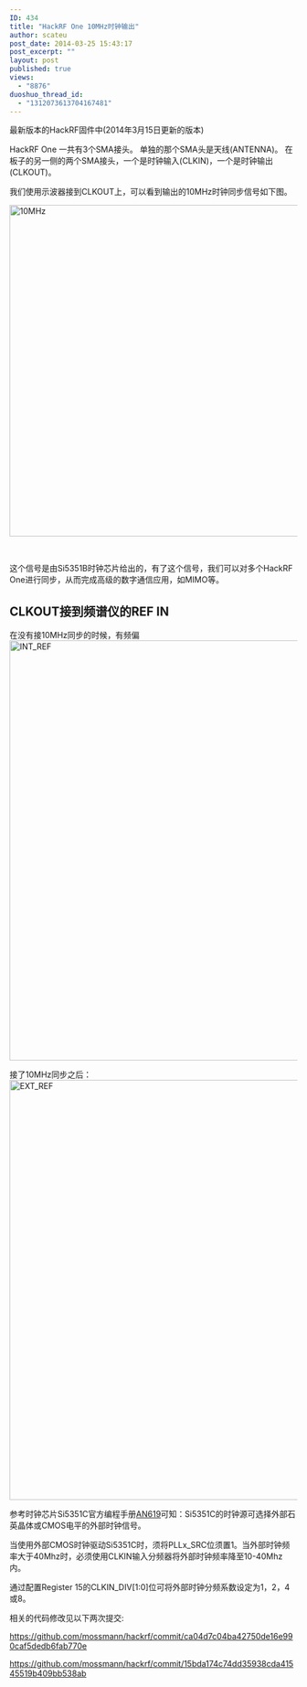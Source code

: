 ```yaml
---
ID: 434
title: "HackRF One 10MHz时钟输出"
author: scateu
post_date: 2014-03-25 15:43:17
post_excerpt: ""
layout: post
published: true
views:
  - "8876"
duoshuo_thread_id:
  - "1312073613704167481"
---
```

最新版本的HackRF固件中(2014年3月15日更新的版本)

HackRF One 一共有3个SMA接头。
单独的那个SMA头是天线(ANTENNA)。
在板子的另一侧的两个SMA接头，一个是时钟输入(CLKIN)，一个是时钟输出(CLKOUT)。

我们使用示波器接到CLKOUT上，可以看到输出的10MHz时钟同步信号如下图。

<a href="http://www.hackrf.net/wp-content/uploads/2014/03/10MHz.jpeg"><img class="alignnone size-full wp-image-455" alt="10MHz" src="http://www.hackrf.net/wp-content/uploads/2014/03/10MHz.jpeg" width="773" height="580" /></a>

&nbsp;

这个信号是由Si5351B时钟芯片给出的，有了这个信号，我们可以对多个HackRF One进行同步，从而完成高级的数字通信应用，如MIMO等。
<h2>CLKOUT接到频谱仪的REF IN</h2>
在没有接10MHz同步的时候，有频偏
<a href="http://www.hackrf.net/wp-content/uploads/2014/03/INT_REF.jpg"><img class="alignnone size-full wp-image-490" alt="INT_REF" src="http://www.hackrf.net/wp-content/uploads/2014/03/INT_REF.jpg" width="980" height="735" /></a>

接了10MHz同步之后：
<a href="http://www.hackrf.net/wp-content/uploads/2014/03/EXT_REF.jpg"><img class="alignnone size-full wp-image-489" alt="EXT_REF" src="http://www.hackrf.net/wp-content/uploads/2014/03/EXT_REF.jpg" width="980" height="735" /></a>

参考时钟芯片Si5351C官方编程手册<a href="http://www.silabs.com/Support%20Documents/TechnicalDocs/AN619.pdf">AN619</a>可知：Si5351C的时钟源可选择外部石英晶体或CMOS电平的外部时钟信号。

当使用外部CMOS时钟驱动Si5351C时，须将PLLx_SRC位须置1。当外部时钟频率大于40Mhz时，必须使用CLKIN输入分频器将外部时钟频率降至10-40Mhz内。

通过配置Register 15的CLKIN_DIV[1:0]位可将外部时钟分频系数设定为1，2，4或8。

相关的代码修改见以下两次提交:

<a href="https://github.com/mossmann/hackrf/commit/ca04d7c04ba42750de16e990caf5dedb6fab770e">https://github.com/mossmann/hackrf/commit/ca04d7c04ba42750de16e990caf5dedb6fab770e</a>

<a href="https://github.com/mossmann/hackrf/commit/15bda174c74dd35938cda41545519b409bb538ab">https://github.com/mossmann/hackrf/commit/15bda174c74dd35938cda41545519b409bb538ab</a>
